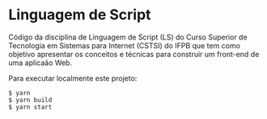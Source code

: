# Linguagem de Script

Código da disciplina de Linguagem de Script (LS) do Curso Superior de Tecnologia em Sistemas para Internet (CSTSI) do IFPB que tem como objetivo apresentar os conceitos e técnicas para construir um front-end de uma aplicaão Web.

Para executar localmente este projeto:

```
$ yarn
$ yarn build
$ yarn start
```
